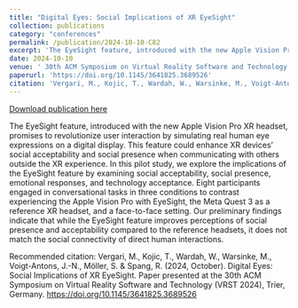 ```yaml
---
title: "Digital Eyes: Social Implications of XR EyeSight"
collection: publications
category: "conferences"
permalink: /publication/2024-10-10-C82
excerpt: 'The EyeSight feature, introduced with the new Apple Vision Pro XR headset, promises to revolutionize user interaction by simulating real human eye expressions on a digital display. This feature could enhance XR devices’ social acceptability and social presence when communicating with others outside the XR experience. In this pilot study, we explore the implications of the EyeSight feature by examining social acceptability, social presence, emotional responses, and technology acceptance. Eight participants engaged in conversational tasks in three conditions to contrast experiencing the Apple Vision Pro with EyeSight, the Meta Quest 3 as a reference XR headset, and a face-to-face setting. Our preliminary findings indicate that while the EyeSight feature improves perceptions of social presence and acceptability compared to the reference headsets, it does not match the social connectivity of direct human interactions.'
date: 2024-10-10
venue: ' 30th ACM Symposium on Virtual Reality Software and Technology'
paperurl: 'https://doi.org/10.1145/3641825.3689526'
citation: 'Vergari, M., Kojic, T., Wardah, W., Warsinke, M., Voigt-Antons, J.-N., Möller, S. &amp; Spang, R. (2024, October). Digital Eyes: Social Implications of XR EyeSight. Paper presented at the 30th ACM Symposium on Virtual Reality Software and Technology (VRST 2024), Trier, Germany. https://doi.org/10.1145/3641825.3689526'
---
```


<a href='https://doi.org/10.1145/3641825.3689526'>Download publication here</a>

The EyeSight feature, introduced with the new Apple Vision Pro XR headset, promises to revolutionize user interaction by simulating real human eye expressions on a digital display. This feature could enhance XR devices’ social acceptability and social presence when communicating with others outside the XR experience. In this pilot study, we explore the implications of the EyeSight feature by examining social acceptability, social presence, emotional responses, and technology acceptance. Eight participants engaged in conversational tasks in three conditions to contrast experiencing the Apple Vision Pro with EyeSight, the Meta Quest 3 as a reference XR headset, and a face-to-face setting. Our preliminary findings indicate that while the EyeSight feature improves perceptions of social presence and acceptability compared to the reference headsets, it does not match the social connectivity of direct human interactions.

Recommended citation: Vergari, M., Kojic, T., Wardah, W., Warsinke, M., Voigt-Antons, J.-N., Möller, S. & Spang, R. (2024, October). Digital Eyes: Social Implications of XR EyeSight. Paper presented at the 30th ACM Symposium on Virtual Reality Software and Technology (VRST 2024), Trier, Germany. https://doi.org/10.1145/3641825.3689526